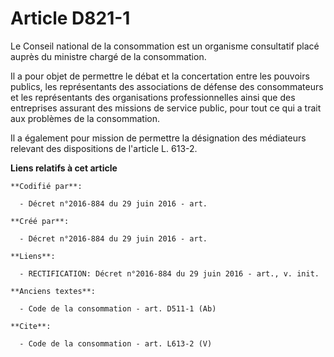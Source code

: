 # Article D821-1

Le Conseil national de la consommation est un organisme consultatif placé auprès du ministre chargé de la consommation. 

Il a pour objet de permettre le débat et la concertation entre les pouvoirs publics, les représentants des associations de
défense des consommateurs et les représentants des organisations professionnelles ainsi que des entreprises assurant des
missions de service public, pour tout ce qui a trait aux problèmes de la consommation. 

Il a également pour mission de permettre la désignation des médiateurs relevant des dispositions de l'article L. 613-2.

**Liens relatifs à cet article**

	**Codifié par**:

	  - Décret n°2016-884 du 29 juin 2016 - art.

	**Créé par**:

	  - Décret n°2016-884 du 29 juin 2016 - art.

	**Liens**:

	  - RECTIFICATION: Décret n°2016-884 du 29 juin 2016 - art., v. init.

	**Anciens textes**:

	  - Code de la consommation - art. D511-1 (Ab)

	**Cite**:

	  - Code de la consommation - art. L613-2 (V)
